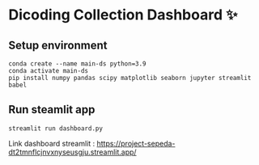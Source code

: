 # Dicoding Collection Dashboard ✨

## Setup environment
```
conda create --name main-ds python=3.9
conda activate main-ds
pip install numpy pandas scipy matplotlib seaborn jupyter streamlit babel
```

## Run steamlit app
```
streamlit run dashboard.py
```

Link dashboard streamlit : https://project-sepeda-dt2tmnflcjnvxnyseusgju.streamlit.app/
